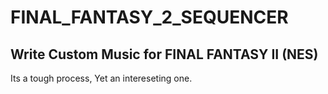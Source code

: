 # FINAL_FANTASY_2_SEQUENCER

## Write Custom Music for FINAL FANTASY II (NES)

Its a tough process, Yet an intereseting one.
